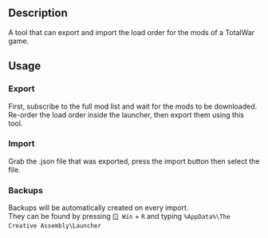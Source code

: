 ﻿## Description

A tool that can export and import the load order for the mods of a TotalWar game.

## Usage

### Export

First, subscribe to the full mod list and wait for the mods to be downloaded.\
Re-order the load order inside the launcher, then export them using this tool.

### Import

Grab the .json file that was exported, press the import button then select the file.

### Backups

Backups will be automatically created on every import.\
They can be found by pressing ```🪟 Win``` + ```R```  and typing ```%AppData%\The Creative Assembly\Launcher```